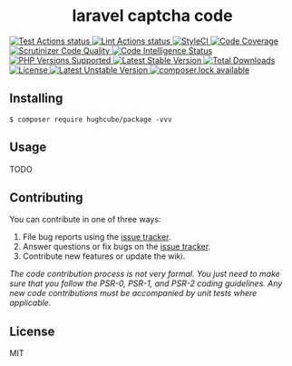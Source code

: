 <h1 align="center"> laravel captcha code </h1>

<p>
    <a href="https://github.com/hughcube-php/laravel-captcha-code/actions?query=workflow%3ATest">
        <img src="https://github.com/hughcube-php/laravel-captcha-code/workflows/Test/badge.svg" alt="Test Actions status">
    </a>
    <a href="https://github.com/hughcube-php/laravel-captcha-code/actions?query=workflow%3ALint">
        <img src="https://github.com/hughcube-php/laravel-captcha-code/workflows/Lint/badge.svg" alt="Lint Actions status">
    </a>
    <a href="https://styleci.io/repos/217659566">
        <img src="https://github.styleci.io/repos/217659566/shield?branch=master" alt="StyleCI">
    </a>
    <a href="https://scrutinizer-ci.com/g/hughcube-php/laravel-captcha-code/?branch=master">
        <img src="https://scrutinizer-ci.com/g/hughcube-php/laravel-captcha-code/badges/coverage.png?b=master" alt="Code Coverage">
    </a>
    <a href="https://scrutinizer-ci.com/g/hughcube-php/laravel-captcha-code/?branch=master">
        <img src="https://scrutinizer-ci.com/g/hughcube-php/laravel-captcha-code/badges/quality-score.png?b=master" alt="Scrutinizer Code Quality">
    </a> 
    <a href="https://scrutinizer-ci.com/g/hughcube-php/laravel-captcha-code/?branch=master">
        <img src="https://scrutinizer-ci.com/g/hughcube-php/laravel-captcha-code/badges/code-intelligence.svg?b=master" alt="Code Intelligence Status">
    </a>        
    <a href="https://github.com/hughcube-php/laravel-captcha-code">
        <img src="https://img.shields.io/badge/php-%3E%3D%207.0-8892BF.svg" alt="PHP Versions Supported">
    </a>
    <a href="https://packagist.org/packages/hughcube-php/laravel-captcha-code">
        <img src="https://poser.pugx.org/hughcube-php/laravel-captcha-code/version" alt="Latest Stable Version">
    </a>
    <a href="https://packagist.org/packages/hughcube-php/laravel-captcha-code">
        <img src="https://poser.pugx.org/hughcube-php/laravel-captcha-code/downloads" alt="Total Downloads">
    </a>
    <a href="https://github.com/hughcube-php/laravel-captcha-code/blob/master/LICENSE">
        <img src="https://img.shields.io/badge/license-MIT-428f7e.svg" alt="License">
    </a>
    <a href="https://packagist.org/packages/hughcube-php/laravel-captcha-code">
        <img src="https://poser.pugx.org/hughcube-php/laravel-captcha-code/v/unstable" alt="Latest Unstable Version">
    </a>
    <a href="https://packagist.org/packages/hughcube-php/laravel-captcha-code">
        <img src="https://poser.pugx.org/hughcube-php/laravel-captcha-code/composerlock" alt="composer.lock available">
    </a>
</p>

## Installing

```shell
$ composer require hughcube/package -vvv
```

## Usage

TODO

## Contributing

You can contribute in one of three ways:

1. File bug reports using the [issue tracker](https://github.com/hughcube-php/package/issues).
2. Answer questions or fix bugs on the [issue tracker](https://github.com/hughcube-php/package/issues).
3. Contribute new features or update the wiki.

_The code contribution process is not very formal. You just need to make sure that you follow the PSR-0, PSR-1, and PSR-2 coding guidelines. Any new code contributions must be accompanied by unit tests where applicable._

## License

MIT